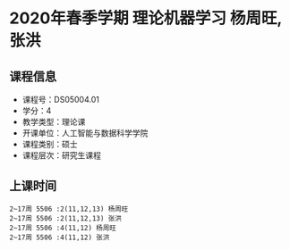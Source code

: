# 2020年春季学期 理论机器学习 杨周旺, 张洪






## 课程信息

- 课程号：DS05004.01
- 学分：4
- 教学类型：理论课
- 开课单位：人工智能与数据科学学院
- 课程类别：硕士
- 课程层次：研究生课程

## 上课时间

```
2~17周 5506 :2(11,12,13) 杨周旺
2~17周 5506 :2(11,12,13) 张洪
2~17周 5506 :4(11,12) 杨周旺
2~17周 5506 :4(11,12) 张洪
```

